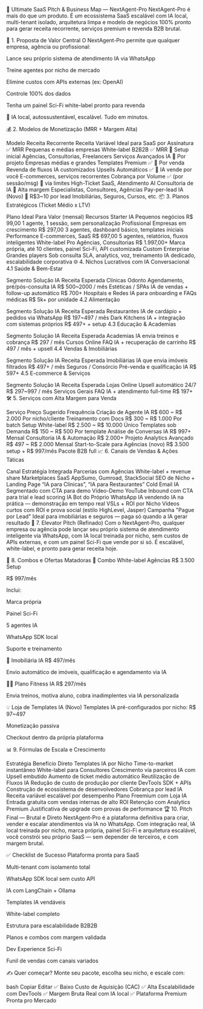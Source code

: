 🧠 Ultimate SaaS Pitch & Business Map — NextAgent-Pro
NextAgent-Pro é mais do que um produto.
É um ecossistema SaaS escalável com IA local, multi-tenant isolado, arquitetura limpa e modelo de negócios 100% pronto para gerar receita recorrente, serviços premium e revenda B2B brutal.

🎯 1. Proposta de Valor Central
O NextAgent-Pro permite que qualquer empresa, agência ou profissional:

Lance seu próprio sistema de atendimento IA via WhatsApp

Treine agentes por nicho de mercado

Elimine custos com APIs externas (ex: OpenAI)

Controle 100% dos dados

Tenha um painel Sci-Fi white-label pronto para revenda

🧠 IA local, autossustentável, escalável. Tudo em minutos.

💰 2. Modelos de Monetização (MRR + Margem Alta)

Modelo	Receita Recorrente	Receita Variável	Ideal para
SaaS por Assinatura	✅ MRR		Pequenas e médias empresas
White-label B2B2B	✅ MRR	💸 Setup inicial	Agências, Consultorias, Freelancers
Serviços Avançados IA		💸 Por projeto	Empresas médias e grandes
Templates Premium	✅	💸 Por venda	Revenda de fluxos IA customizados
Upsells Automáticos	✅	💸 IA vende por você	E-commerces, serviços recorrentes
Cobrança por Volume	✅ (por sessão/msg)	💸 via limites	High-Ticket SaaS, Atendimento AI
Consultoria de IA		💸 Alta margem	Especialistas, Consultores, Agências
Pay-per-lead IA (Novo)		💸 R$3~10 por lead	Imobiliárias, Seguros, Cursos, etc.
📦 3. Planos Estratégicos (Ticket Médio x LTV)

Plano	Ideal Para	Valor (mensal)	Recursos
Starter IA	Pequenos negócios	R$ 99,00	1 agente, 1 sessão, sem personalização
Profissional	Empresas em crescimento	R$ 297,00	3 agentes, dashboard básico, templates iniciais
Performance	E-commerces, SaaS	R$ 697,00	5 agentes, relatórios, fluxos inteligentes
White-label Pro	Agências, Consultorias	R$ 1.997,00+	Marca própria, até 10 clientes, painel Sci-Fi, API customizada
Custom Enterprise	Grandes players	Sob consulta	SLA, analytics, voz, treinamento IA dedicado, escalabilidade corporativa
🌐 4. Nichos Lucrativos com IA Conversacional
4.1 Saúde & Bem-Estar

Segmento	Solução IA	Receita Esperada
Clínicas Odonto	Agendamento, pré/pós-consulta IA	R$ 500~2000 / mês
Estéticas / SPAs	IA de vendas + follow-up automático	R$ 700+
Hospitais e Redes	IA para onboarding e FAQs médicas	R$ 5k+ por unidade
4.2 Alimentação

Segmento	Solução IA	Receita Esperada
Restaurantes	IA de cardápio + pedidos via WhatsApp	R$ 197~497 / mês
Dark Kitchens	IA + integração com sistemas próprios	R$ 497+ + setup
4.3 Educação & Academias

Segmento	Solução IA	Receita Esperada
Academias	IA envia treinos e cobrança	R$ 297 / mês
Cursos Online	FAQ IA + recuperação de carrinho	R$ 497 / mês + upsell
4.4 Vendas & Imobiliárias

Segmento	Solução IA	Receita Esperada
Imobiliárias	IA que envia imóveis filtrados	R$ 497+ / mês
Seguros / Consórcio	Pré-venda e qualificação IA	R$ 597+
4.5 E-commerce & Serviços

Segmento	Solução IA	Receita Esperada
Lojas Online	Upsell automático 24/7	R$ 297~997 / mês
Serviços Gerais	FAQ IA + atendimento full-time	R$ 197+
🛠️ 5. Serviços com Alta Margem para Venda

Serviço	Preço Sugerido	Frequência
Criação de Agente IA	R$ 600 ~ R$ 2.000	Por nicho/cliente
Treinamento com Docs	R$ 300 ~ R$ 1.000	Por batch
Setup White-label	R$ 2.500 ~ R$ 10.000	Único
Templates sob Demanda	R$ 150 ~ R$ 500	Por template
Análise de Conversas IA	R$ 997+	Mensal
Consultoria IA & Automação	R$ 2.000+	Projeto
Analytics Avançado	R$ 497 ~ R$ 2.000	Mensal
Start-to-Scale para Agências (novo)	R$ 3.500 setup + R$ 997/mês	Pacote B2B full
📈 6. Canais de Vendas & Ações Táticas

Canal	Estratégia Integrada
Parcerias com Agências	White-label + revenue share
Marketplaces SaaS	AppSumo, Gumroad, StackSocial
SEO de Nicho + Landing Page	“IA para Clínicas”, “IA para Restaurantes”
Cold Email IA	Segmentado com CTA para demo
Vídeo-Demo YouTube	Inbound com CTA para trial e lead scoring IA
Bot do Próprio WhatsApp	IA vendendo IA na prática — demonstração em tempo real
VSLs + ROI por Nicho	Vídeos curtos com ROI e prova social (estilo HighLevel, Jasper)
Campanha "Pague por Lead"	Ideal para imobiliárias e seguros — paga só quando a IA gerar resultado
💼 7. Elevator Pitch (Refinado)
Com o NextAgent-Pro, qualquer empresa ou agência pode lançar seu próprio sistema de atendimento inteligente via WhatsApp, com IA local treinada por nicho, sem custos de APIs externas, e com um painel Sci-Fi que vende por si só. É escalável, white-label, e pronto para gerar receita hoje.

🔄 8. Combos e Ofertas Matadoras
🧩 Combo White-label Agências
R$ 3.500 Setup

R$ 997/mês

Inclui:

Marca própria

Painel Sci-Fi

5 agentes IA

WhatsApp SDK local

Suporte e treinamento

🏡 Imobiliária IA
R$ 497/mês

Envio automático de imóveis, qualificação e agendamento via IA

🏋️‍♀️ Plano Fitness IA
R$ 297/mês

Envia treinos, motiva aluno, cobra inadimplentes via IA personalizada

💡 Loja de Templates IA (Novo)
Templates IA pré-configurados por nicho: R$ 97~497

Monetização passiva

Checkout dentro da própria plataforma

📊 9. Fórmulas de Escala e Crescimento

Estratégia	Benefício Direto
Templates IA por Nicho	Time-to-market instantâneo
White-label para Consultores	Crescimento via parceiros
IA com Upsell embutido	Aumento de ticket médio automático
Reutilização de Fluxos IA	Redução de custo de produção por cliente
DevTools SDK + APIs	Construção de ecossistema de desenvolvedores
Cobrança por lead IA	Receita variável escalável por desempenho
Plano Freemium com Loja IA	Entrada gratuita com vendas internas de alto ROI
Retenção com Analytics Premium	Justificativa de upgrade com provas de performance
🏆 10. Pitch Final — Brutal e Direto
NextAgent-Pro é a plataforma definitiva para criar, vender e escalar atendimentos via IA no WhatsApp. Com integração real, IA local treinada por nicho, marca própria, painel Sci-Fi e arquitetura escalável, você constrói seu próprio SaaS — sem depender de terceiros, e com margem brutal.

✅ Checklist de Sucesso
 Plataforma pronta para SaaS

 Multi-tenant com isolamento total

 WhatsApp SDK local sem custo API

 IA com LangChain + Ollama

 Templates IA vendáveis

 White-label completo

 Estrutura para escalabilidade B2B2B

 Planos e combos com margem validada

 Dev Experience Sci-Fi

 Funil de vendas com canais variados

✍️ Quer começar?
Monte seu pacote, escolha seu nicho, e escale com:

bash
Copiar
Editar
✅ Baixo Custo de Aquisição (CAC)
✅ Alta Escalabilidade com DevTools
✅ Margem Bruta Real com IA local
✅ Plataforma Premium Pronta pro Mercado